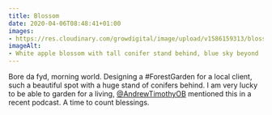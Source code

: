 ```yaml
---
title: Blossom
date: 2020-04-06T08:48:41+01:00
images:
- https://res.cloudinary.com/growdigital/image/upload/v1586159313/blossom-903960.jpg
imageAlt:
- White apple blossom with tall conifer stand behind, blue sky beyond
---
```


Bore da fyd, morning world. Designing a #ForestGarden for a local client, such a beautiful spot with a huge stand of conifers behind. I am very lucky to be able to garden for a living, [@AndrewTimothyOB](https://twitter.com/AndrewTimothyOB) mentioned this in a recent podcast. A time to count blessings.
